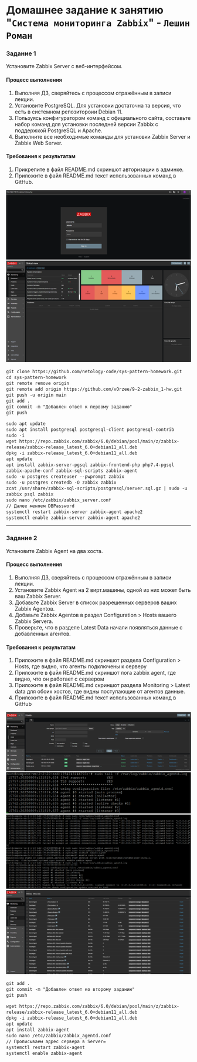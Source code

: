 # Домашнее задание к занятию "`Система мониторинга Zabbix`" - `Лешин Роман`

### Задание 1 

Установите Zabbix Server с веб-интерфейсом.

#### Процесс выполнения
1. Выполняя ДЗ, сверяйтесь с процессом отражённым в записи лекции.
2. Установите PostgreSQL. Для установки достаточна та версия, что есть в системном репозитороии Debian 11.
3. Пользуясь конфигуратором команд с официального сайта, составьте набор команд для установки последней версии Zabbix с поддержкой PostgreSQL и Apache.
4. Выполните все необходимые команды для установки Zabbix Server и Zabbix Web Server.

#### Требования к результатам 
1. Прикрепите в файл README.md скриншот авторизации в админке.
2. Приложите в файл README.md текст использованных команд в GitHub.

![Страница авторизации](./img/img1-1.png)
![Страница после авторизации](./img/img1-2.png)

```
git clone https://github.com/netology-code/sys-pattern-homework.git
cd sys-pattern-homework
git remote remove origin
git remote add origin https://github.com/vOrzee/9-2-zabbix_1-hw.git
git push -u origin main
git add .
git commit -m "Добавлен ответ к первому заданию"
git push
```
```
sudo apt update
sudo apt install postgresql postgresql-client postgresql-contrib
sudo -i
wget https://repo.zabbix.com/zabbix/6.0/debian/pool/main/z/zabbix-release/zabbix-release_latest_6.0+debian11_all.deb
dpkg -i zabbix-release_latest_6.0+debian11_all.deb
apt update
apt install zabbix-server-pgsql zabbix-frontend-php php7.4-pgsql zabbix-apache-conf zabbix-sql-scripts zabbix-agent
sudo -u postgres createuser --pwprompt zabbix
sudo -u postgres createdb -O zabbix zabbix
zcat /usr/share/zabbix-sql-scripts/postgresql/server.sql.gz | sudo -u zabbix psql zabbix
sudo nano /etc/zabbix/zabbix_server.conf
// Далее меняем DBPassword
systemctl restart zabbix-server zabbix-agent apache2
systemctl enable zabbix-server zabbix-agent apache2
```

---

### Задание 2 

Установите Zabbix Agent на два хоста.

#### Процесс выполнения
1. Выполняя ДЗ, сверяйтесь с процессом отражённым в записи лекции.
2. Установите Zabbix Agent на 2 вирт.машины, одной из них может быть ваш Zabbix Server.
3. Добавьте Zabbix Server в список разрешенных серверов ваших Zabbix Agentов.
4. Добавьте Zabbix Agentов в раздел Configuration > Hosts вашего Zabbix Servera.
5. Проверьте, что в разделе Latest Data начали появляться данные с добавленных агентов.

#### Требования к результатам
1. Приложите в файл README.md скриншот раздела Configuration > Hosts, где видно, что агенты подключены к серверу
2. Приложите в файл README.md скриншот лога zabbix agent, где видно, что он работает с сервером
3. Приложите в файл README.md скриншот раздела Monitoring > Latest data для обоих хостов, где видны поступающие от агентов данные.
4. Приложите в файл README.md текст использованных команд в GitHub

![скриншот раздела Configuration > Hosts](./img/img2-1.png)
![скриншот лога zabbix agent первого хоста](./img/img2-2-1.png)
![скриншот лога zabbix agent второго хоста](./img/img2-2-2.png)
![скриншот раздела Monitoring > Latest data](./img/img2-3.png)

```
git add .
git commit -m "Добавлен ответ ко второму заданию"
git push
```
```
wget https://repo.zabbix.com/zabbix/6.0/debian/pool/main/z/zabbix-release/zabbix-release_latest_6.0+debian11_all.deb
dpkg -i zabbix-release_latest_6.0+debian11_all.deb
apt update
apt install zabbix-agent
sudo nano /etc/zabbix/zabbix_agentd.conf
// Прописываем адрес сервера в Server=
systemctl restart zabbix-agent
systemctl enable zabbix-agent
```
